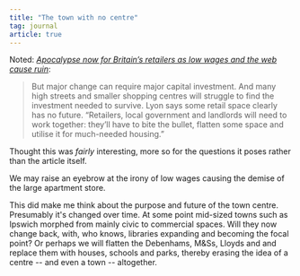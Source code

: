 ```yaml
---
title: "The town with no centre"
tag: journal
article: true
---
```


Noted: <cite>[Apocalypse now for Britain’s retailers as low wages and the web cause ruin](https://www.theguardian.com/business/2018/feb/17/uk-retail-industry--gloom-high-street-shift-consumers)</cite>:

> But major change can require major capital investment. And many high streets and smaller shopping centres will struggle to find the investment needed to survive. Lyon says some retail space clearly has no future. “Retailers, local government and landlords will need to work together: they’ll have to bite the bullet, flatten some space and utilise it for much-needed housing.”

Thought this was _fairly_ interesting, more so for the questions it poses rather than the article itself.

We may raise an eyebrow at the irony of low wages causing the demise of the large apartment store.

This did make me think about the purpose and future of the town centre. Presumably it's changed over time. At some point mid-sized towns such as Ipswich morphed from mainly civic to commercial spaces. Will they now change back, with, who knows, libraries expanding and becoming the focal point? Or perhaps we will flatten the Debenhams, M&amp;Ss, Lloyds and  and replace them with houses, schools and parks, thereby erasing the idea of a centre -- and even a town -- altogether.
